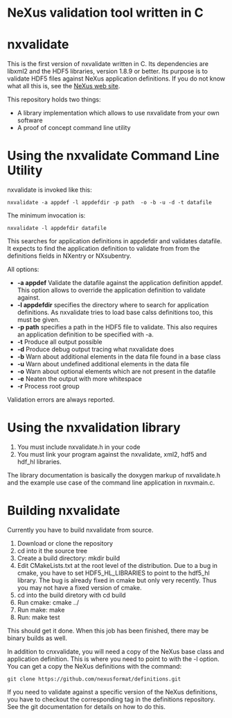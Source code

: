 
NeXus validation tool written in C
=====================================

# nxvalidate
This is the first version of nxvalidate written in C. Its dependencies
are libxml2 and the HDF5 libraries, version 1.8.9 or better. Its purpose is
to validate HDF5 files against NeXus application definitions. If you do not
know what all this is, see the [NeXus web site](http://www.nexusformat.org).

This repository holds two things:

* A library implementation which allows to use nxvalidate from your own
  software
* A proof of concept command line utility

# Using the nxvalidate Command Line Utility

nxvalidate is invoked like this:

    nxvalidate -a appdef -l appdefdir -p path  -o -b -u -d -t datafile


The minimum invocation is:

    nxvalidate -l appdefdir datafile

This searches for application definitions in appdefdir and validates datafile.
It expects to find the application definition to validate from from the
definitions fields in NXentry or NXsubentry.

All options:

* **-a appdef** Validate the datafile against the application definition appdef.
  This option allows to override the  application definition to validate against.
* **-l appdefdir** specifies the directory where to search for application
   definitions. As nxvalidate tries to load base calss definitions too, this must
	 be given.
* **-p path** specifies a path in the HDF5 file to validate. This also requires
  an application definition to be specified with -a.
* **-t** Produce all output possible
* **-d** Produce debug output tracing what nxvalidate does
* **-b** Warn about additional elements in the data file found in a base class
* **-u** Warn about undefined additional elements in the data file
* **-o** Warn about optional elements which are not present in the datafile
* **-e** Neaten the output with more whitespace
* **-r** Process root group

Validation errors are always reported.

# Using the nxvalidation library

1. You must include nxvalidate.h in your code
2. You must link your program against the nxvalidate, xml2, hdf5 and hdf_hl
   libraries.

The library documentation is basically the doxygen  markup of nxvalidate.h
and the example use case of the command line application in nxvmain.c.

# Building nxvalidate

Currently you have to build nxvalidate from source.

1. Download or clone the repository
2. cd into it the source tree
3. Create a build directory: mkdir build
4. Edit CMakeLists.txt at the root level of the distribution. Due to a bug in
   cmake, you have to set HDF5_HL_LIBRARIES to point to the hdf5_hl library.
   The bug is already fixed in cmake but only very recently. Thus you may not
   have a fixed version of cmake.
5. cd into the build diretory with cd build
6. Run cmake: cmake ../
7. Run make: make
8. Run: make test

This should get it done.
When this job has been finished, there may be binary builds as well.

In addition to cnxvalidate, you will need a copy of the NeXus base class and application definition.  This
is where you need to point to with the -l option. You can get a copy the NeXus definitions with the command:

    git clone https://github.com/nexusformat/definitions.git


If you need to validate against a specific version of the NeXus definitions, you have to checkout the
corresponding tag in the definitions repository. See the git documentation for details on how to do this.




